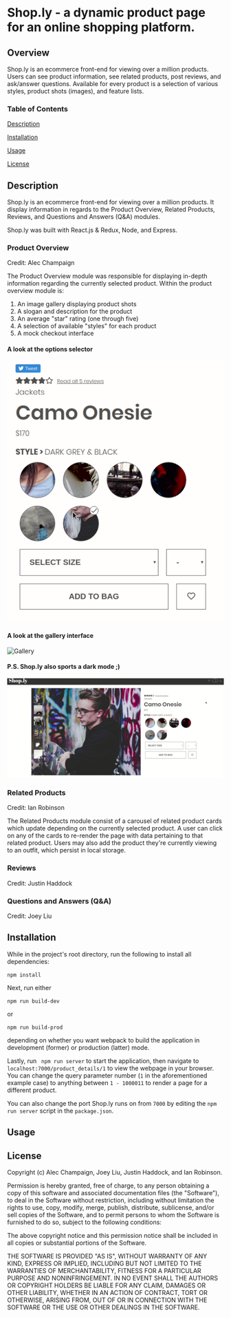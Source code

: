 # Shop.ly - a dynamic product page for an online shopping platform.
## Overview
Shop.ly is an ecommerce front-end for viewing over a million products. Users can see product information, see related products, post reviews, and ask/answer questions. Available for every product is a selection of various styles, product shots (images), and feature lists.

### Table of Contents
[Description](#Description)

[Installation](#Installation)

[Usage](#Usage) 

[License](#License)

## Description
Shop.ly is an ecommerce front-end for viewing over a million products. It display information in regards to the Product Overview, Related Products, Reviews, and Questions and Answers (Q&A) modules.

Shop.ly was built with React.js & Redux, Node, and Express. 

### Product Overview
Credit: Alec Champaign

The Product Overview module was responsible for displaying in-depth information regarding the currently selected product.
Within the product overview module is:
1. An image gallery displaying product shots
2. A slogan and description for the product
3. An average "star" rating (one through five)
4. A selection of available "styles" for each product
5. A mock checkout interface

#### A look at the options selector

![Options](/options.gif)

#### A look at the gallery interface

![Gallery](/gallery.gif)

#### P.S. Shop.ly also sports a dark mode ;)
![Darkmode](/darkmode.gif)

### Related Products
Credit: Ian Robinson

The Related Products module consist of a carousel of related product cards which update depending on the currently selected product. A user can click on any of the cards to re-render the page with data pertaining to that related product. Users may also add the product they're currently viewing to an outfit, which persist in local storage. 

### Reviews
Credit: Justin Haddock

### Questions and Answers (Q&A)
Credit: Joey Liu

## Installation
While in the project's root directory, run the following to install all dependencies:
```
npm install
```
Next, run either
```
npm run build-dev
```
or 
```
npm run build-prod
```
depending on whether you want webpack to build the application in development (former) or production (latter) mode.

Lastly, run
``` npm run server```
to start the application, then navigate to `localhost:7000/product_details/1` to view the webpage in your browser. You can change the query parameter number (`1` in the aforementioned example case) to anything between `1 - 1000011` to render a page for a different product. 

You can also change the port Shop.ly runs on from `7000` by editing the `npm run server` script in the `package.json`.

## Usage

## License
Copyright (c) Alec Champaign, Joey Liu, Justin Haddock, and Ian Robinson.

Permission is hereby granted, free of charge, to any person obtaining a copy of
this software and associated documentation files (the "Software"), to deal in
the Software without restriction, including without limitation the rights to
use, copy, modify, merge, publish, distribute, sublicense, and/or sell copies
of the Software, and to permit persons to whom the Software is furnished to do
so, subject to the following conditions:

The above copyright notice and this permission notice shall be included in all
copies or substantial portions of the Software.

THE SOFTWARE IS PROVIDED "AS IS", WITHOUT WARRANTY OF ANY KIND, EXPRESS OR
IMPLIED, INCLUDING BUT NOT LIMITED TO THE WARRANTIES OF MERCHANTABILITY,
FITNESS FOR A PARTICULAR PURPOSE AND NONINFRINGEMENT. IN NO EVENT SHALL THE
AUTHORS OR COPYRIGHT HOLDERS BE LIABLE FOR ANY CLAIM, DAMAGES OR OTHER
LIABILITY, WHETHER IN AN ACTION OF CONTRACT, TORT OR OTHERWISE, ARISING FROM,
OUT OF OR IN CONNECTION WITH THE SOFTWARE OR THE USE OR OTHER DEALINGS IN THE
SOFTWARE.
